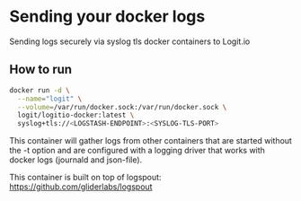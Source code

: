 # Sending your docker logs
Sending logs securely via syslog tls docker containers to Logit.io

## How to run

```sh
docker run -d \
  --name="logit" \
  --volume=/var/run/docker.sock:/var/run/docker.sock \
  logit/logitio-docker:latest \
  syslog+tls://<LOGSTASH-ENDPOINT>:<SYSLOG-TLS-PORT>
```

This container will gather logs from other containers that are started without the -t option and are configured with a logging driver that works with docker logs (journald and json-file).

This container is built on top of logspout: https://github.com/gliderlabs/logspout
